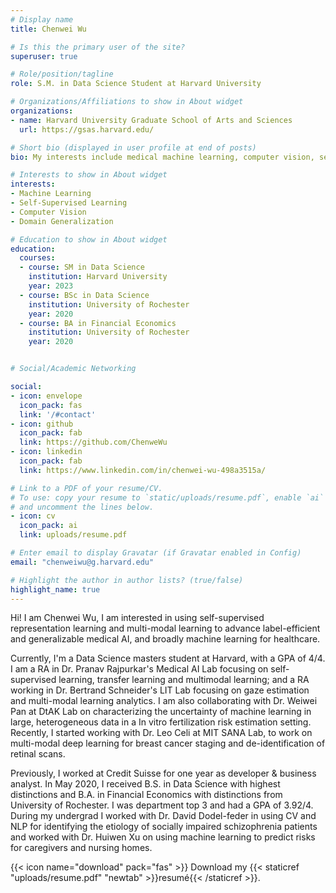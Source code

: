 ```yaml
---
# Display name
title: Chenwei Wu

# Is this the primary user of the site?
superuser: true

# Role/position/tagline
role: S.M. in Data Science Student at Harvard University

# Organizations/Affiliations to show in About widget
organizations:
- name: Harvard University Graduate School of Arts and Sciences
  url: https://gsas.harvard.edu/

# Short bio (displayed in user profile at end of posts)
bio: My interests include medical machine learning, computer vision, self-supervised learning and my research spans a variety of healthcare, learning sciences and other human-centered applications.

# Interests to show in About widget
interests:
- Machine Learning 
- Self-Supervised Learning
- Computer Vision
- Domain Generalization

# Education to show in About widget
education:
  courses:
  - course: SM in Data Science
    institution: Harvard University
    year: 2023
  - course: BSc in Data Science
    institution: University of Rochester
    year: 2020
  - course: BA in Financial Economics
    institution: University of Rochester
    year: 2020


# Social/Academic Networking

social:
- icon: envelope
  icon_pack: fas
  link: '/#contact'
- icon: github
  icon_pack: fab
  link: https://github.com/ChenweWu
- icon: linkedin
  icon_pack: fab
  link: https://www.linkedin.com/in/chenwei-wu-498a3515a/

# Link to a PDF of your resume/CV.
# To use: copy your resume to `static/uploads/resume.pdf`, enable `ai` icons in `params.toml`, 
# and uncomment the lines below.
- icon: cv
  icon_pack: ai
  link: uploads/resume.pdf

# Enter email to display Gravatar (if Gravatar enabled in Config)
email: "chenweiwu@g.harvard.edu"

# Highlight the author in author lists? (true/false)
highlight_name: true
---
```


Hi! I am Chenwei Wu, I am interested in using self-supervised representation learning and multi-modal learning to advance label-efficient and generalizable medical AI, and broadly machine learning for healthcare.

Currently, I'm a Data Science masters student at Harvard, with a GPA of 4/4. I am a RA in Dr. Pranav Rajpurkar's Medical AI Lab focusing on self-supervised learning, transfer learning and multimodal learning; and a RA working in Dr. Bertrand Schneider's LIT Lab focusing on gaze estimation and multi-modal learning analytics. I am also collaborating with Dr. Weiwei Pan at DtAK Lab on characterizing the uncertainty of machine learning in large, heterogeneous data in a In vitro fertilization risk estimation setting. Recently, I started working with Dr. Leo Celi at MIT SANA Lab, to work on multi-modal deep learning for breast cancer staging and de-identification of retinal scans.

Previously, I worked at Credit Suisse for one year as developer & business analyst. In May 2020, I received B.S. in Data Science with highest distinctions and B.A. in Financial Economics with distinctions from University of Rochester. I was department top 3 and had a GPA of 3.92/4. During my undergrad I worked with Dr. David Dodel-feder in using CV and NLP for identifying the etiology of socially impaired schizophrenia patients and worked with Dr. Huiwen Xu on using machine learning to predict risks for caregivers and nursing homes.

{{< icon name="download" pack="fas" >}} Download my {{< staticref "uploads/resume.pdf" "newtab" >}}resumé{{< /staticref >}}.
